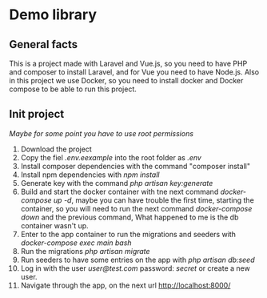 # Demo library

## General facts

This is a project made with Laravel and Vue.js, so you need to have PHP and
composer to install Laravel, and for Vue you need to have Node.js.
Also in this project we use Docker, so you need to install docker and
Docker compose to be able to run this project.

## Init project
*Maybe for some point you have to use root permissions*
1. Download the project
2. Copy the fiel _.env.eexample_ into the root folder as _.env_
3. Install composer dependencies with the command "composer install"
4. Install npm dependencies with _npm install_
5. Generate key with the command _php artisan key:generate_
6. Build and start the docker container with tne next command _docker-compose up
-d_, maybe you can have trouble the first time, starting the container, so you
will need to run the next command _docker-compose down_ and the previous command,
What happened to me is the db container wasn't up.
7. Enter to the app container to run the migrations and seeders with _docker-compose exec main bash_
8. Run the migrations _php artisan migrate_
9. Run seeders to have some entries on the app with _php artisan db:seed_
10. Log in with the user _user@test.com_ password: _secret_ or create a new user.
11. Navigate through the app, on the next url [http://localhost:8000/](http://localhost:8000/)
